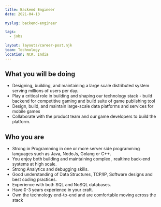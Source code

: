 ```yaml
---
title: Backend Engineer
date: 2021-04-13
 
myslug: backend-engineer

tags: 
  - jobs
  
layout: layouts/career-post.njk
team: Technology
location: NCR, India
---
```

## What you will be doing
- Designing, building, and maintaining a large scale distributed system serving millions of users per day.
- Play a critical role in building and shaping our technology stack - build backend for competitive gaming and build suite of game publishing tool
- Design, build, and maintain large-scale data platforms and services for mobile games
- Collaborate with the product team and our game developers to build the platform.

## Who you are
- Strong in Programming in one or more server side programming languages such as Java, NodeJs, Golang or C++.
- You enjoy both building and maintaining complex , realtime back-end systems at high scale.
- Strong Analytics and debugging skills.
- Good understanding of Data Structures, TCP/IP, Software designs and best coding practices.
- Experience with both SQL and NoSQL databases.
- Have 0-3 years experience in your craft.
- Own the technology end-to-end and are comfortable moving across the stack 
